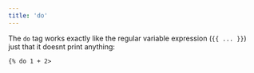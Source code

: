 ```yaml
---
title: 'do'
---
```


The `do` tag works exactly like the regular variable expression (`{{ ... }}`) just that it doesnt print anything:

```canvas {% process=false>
{% do 1 + 2>
```
